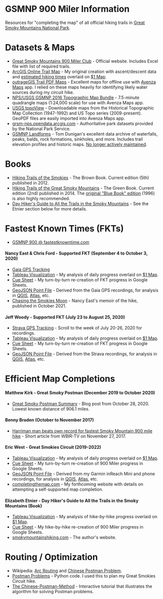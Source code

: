 # GSMNP 900 Miler Information
Resources for "completing the map" of all official hiking trails in [Great Smoky Mountains National Park](https://www.nps.gov/grsm/).

# Datasets & Maps
- [Great Smoky Mountains 900 Miler Club](https://smhclub.org/900-Miler-Club) - Official website. Includes Excel file with list of required trails.
- [ArcGIS Online Trail Map](https://arcg.is/PqW9W) - My original creation with ascent/descent data and [estimated hiking times](https://en.wikipedia.org/wiki/Tobler%27s_hiking_function) overlaid on [$1 Map](https://smokieslife.org/product/backcountry-trail-map/).
- [outrageGIS Trail PDF Maps](https://www.outragegis.com/grsm/) - Excellent maps for offline use with [Avenza Maps](https://store.avenza.com/pages/app-features) app. I relied on these maps heavily for identifying likely water sources during my circuit hike.
- [NPS/USGS GSMNP 2016 Topographic Map Bundle](https://store.avenza.com/products/npsusgs-great-smoky-mountains-national-park-2016-topographic-map-bundle-great-smoky-mountains-national-park-map) - 7.5-minute quadrangle maps (1:24,000 scale) for use with Avenza Maps app.
- [USGS topoView](https://ngmdb.usgs.gov/topoview/viewer/#11/35.5906/-83.5012) - Downloadable maps from the Historical Topographic Map Collection (1947-1992) and US Topo series (2009-present). GeoPDF files are easily imported into Avenza Maps app.
- [grsm-nps.opendata.arcgis.com](https://grsm-nps.opendata.arcgis.com/search?collection=Dataset) - Authoritative park datasets provided by the National Park Service.
- [GSMNP Landforms](https://tnlandforms.us/gsmnp/) - Tom Dunigan's excellent data archive of waterfalls, peaks, balds, rock formations, sinkholes, and more. Includes trail elevation profiles and historic maps. [No longer actively maintained](https://storymaps.arcgis.com/stories/07110fa0fd70404b9f07df1ae212d1f0).

# Books
- [Hiking Trails of the Smokies](https://smokieslife.org/product/hiking-trails-of-the-smokies/) - The Brown Book. Current edition (5th) published in 2012.
- [Hiking Trails of the Great Smoky Mountains](https://smokieslife.org/product/hiking-trails-ken-wise/) - The Green Book. Current edition (2nd) published in 2014. The [original "Blue Book" edition](https://www.amazon.com/Hiking-Trails-Great-Smoky-Mountains/dp/0870499149) (1996) is also highly recommended.
- [Day Hiker's Guide to All the Trails in the Smoky Mountains](https://smokieslife.org/product/day-hikers-guide-to-all-trails/) - See the Etnier section below for more details.

# Fastest Known Times (FKTs)
- [GSMNP 900 @ fastestknowntime.com](https://fastestknowntime.com/route/great-smoky-mountains-national-park-900-nc-tn)

#### Nancy East & Chris Ford - Supported FKT (September 4 to October 3, 2020)
- [Gaia GPS Tracking](https://www.gaiagps.com/datasummary/folder/2fdf7a17-4d4c-4eca-a9fe-225c9c0a42a0/)
- [Tableau Visualization](https://public.tableau.com/app/profile/ericallanwest/viz/GSMNP900MilerFKT-NancyEastandChrisFord/East_Ford_FKT_Map) - My analysis of daily progress overlaid on [$1 Map](https://smokieslife.org/product/backcountry-trail-map/).
- [Cue Sheet](https://docs.google.com/spreadsheets/d/1yewy0VBL8va5r0qMwRLIukVofc1cK5Sm7-bl1nUeyAg/edit?usp=sharing) - My turn-by-turn re-creation of FKT progress in Google Sheets.
- [GeoJSON Point File](https://github.com/ericallanwest/great-smokies-circuit/blob/b221bb94da114a0c37bf9da9d766a3713469031b/nancy_east_fkt_10.geojson) - Derived from the Gaia GPS recordings, for analysis in [QGIS](https://qgis.org/), [Atlas](https://atlas.co/), etc.
- [Chasing the Smokies Moon](https://www.hopeandfeathertravels.com/order-chasing-the-smokies-moon/) - Nancy East's memoir of the hike, published in October 2021.

#### Jeff Woody - Supported FKT (July 23 to August 25, 2020)
- [Strava GPS Tracking](https://www.strava.com/athletes/6948035/training/log) - Scroll to the week of July 20-26, 2020 for recordings.
- [Tableau Visualization](https://public.tableau.com/app/profile/ericallanwest/viz/GSMNP900MilerFKT-JeffWoody/Woody_FKT_Map) - My analysis of daily progress overlaid on [$1 Map](https://smokieslife.org/product/backcountry-trail-map/).
- [Cue Sheet](https://docs.google.com/spreadsheets/d/1HPTxD4CjjyvsUSpXQSYGiy09mZQhA8TUcZfHRDxbVIM/edit?usp=sharing) - My turn-by-turn re-creation of FKT progress in Google Sheets.
- [GeoJSON Point File](https://github.com/ericallanwest/great-smokies-circuit/blob/b221bb94da114a0c37bf9da9d766a3713469031b/jeff_woody_fkt_50.geojson) - Derived from the Strava recordings, for analysis in [QGIS](https://qgis.org/), [Atlas](https://atlas.co/), etc.

# Efficient Map Completions

#### Matthew Kirk - Great Smoky Postman (December 2019 to October 2020)
- [Great Smoky Postman Summary](https://matthewkirk.blogspot.com/2020/10/great-smoky-postman-summary.html) - Blog post from October 28, 2020. Lowest known distance of 906.1 miles.

#### Benny Braden (October to November 2017)
- [Harriman man beats own record for fastest Smoky Mountain 900 mile hike](https://www.wbir.com/article/news/local/harriman-man-beats-own-record-for-fastest-smoky-mountain-900-mile-hike/51-494652285) - Short article from WBIR-TV on November 27, 2017.

#### Eric West - Great Smokies Circuit (2019-2022)
- [Tableau Visualization](https://public.tableau.com/app/profile/ericallanwest/viz/GSMNP900MilerCircuit-EricWest/West_Circuit_Map) - My analysis of daily progress overlaid on [$1 Map](https://smokieslife.org/product/backcountry-trail-map/).
- [Cue Sheet](https://docs.google.com/spreadsheets/d/1ACHSmas1CtTb6CJ1RvFlAs-pkRSpCG2Y7gnv6m_B_QA/edit?usp=sharing) - My turn-by-turn re-creation of 900 Miler progress in Google Sheets.
- [GeoJSON Point File](https://github.com/ericallanwest/great-smokies-circuit/blob/811641e0c99a4b824dcee5040ced33c9f9aac5d4/eric_west_circuit.geojson) - Derived from my Garmin inReach Mini and phone recordings, for analysis in [QGIS](https://qgis.org/), [Atlas](https://atlas.co/), etc.
- [completingthemap.com](https://completingthemap.com/) - My forthcoming website with details on attempting a self-supported map completion.

#### Elizabeth Etnier - Day Hiker's Guide to All the Trails in the Smoky Mountains (Book)
- [Tableau Visualization](https://public.tableau.com/app/profile/ericallanwest/viz/DayHikersGuidetoAlltheTrailsintheSmokyMountainsEtnier/Etnier_Map) - My analysis of hike-by-hike progress overlaid on [$1 Map](https://smokieslife.org/product/backcountry-trail-map/).
- [Cue Sheet](https://docs.google.com/spreadsheets/d/1CpX0-61aN38rtjumSJ0_Rv_m-ckZb9kNNl_bq9xX3vU/edit?usp=sharing) - My hike-by-hike re-creation of 900 Miler progress in Google Sheets.
- [smokymountainshiking.com](http://smokymountainshiking.com/) - The author's website.

# Routing / Optimization
- Wikipedia: [Arc Routing](https://en.wikipedia.org/wiki/Arc_routing) and [Chinese Postman Problem](https://en.wikipedia.org/wiki/Chinese_postman_problem).
- [Postman Problems](https://github.com/brooksandrew/postman_problems) - Python code. I used this to plan my Great Smokies Circuit hike.
- [The Chinese-Postman-Method](https://web.archive.org/web/20210514003240/https://www-m9.ma.tum.de/graph-algorithms/directed-chinese-postman/index_en.html) - Interactive tutorial that illustrates the algorithm for solving Postman problems.
